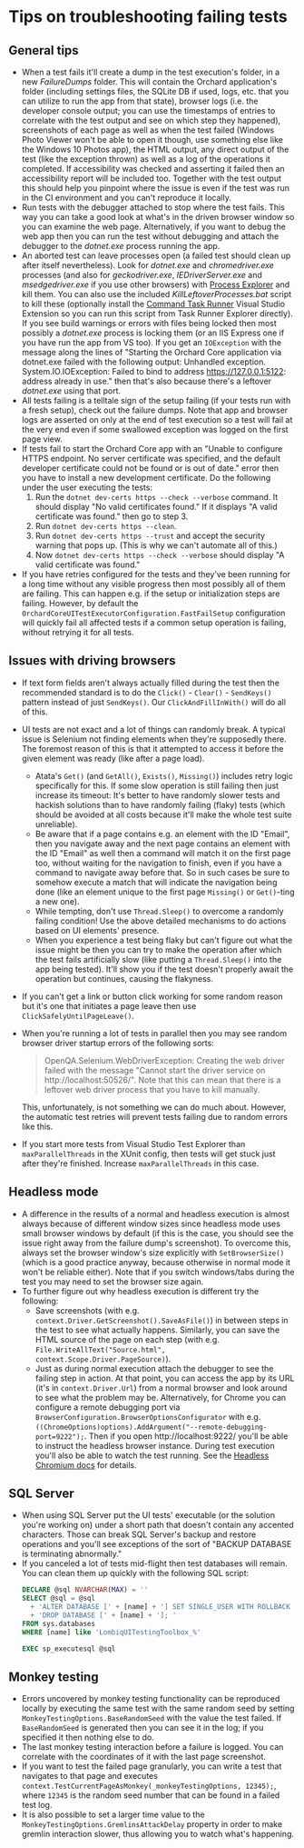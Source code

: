 # Tips on troubleshooting failing tests



## General tips

- When a test fails it'll create a dump in the test execution's folder, in a new *FailureDumps* folder. This will contain the Orchard application's folder (including settings files, the SQLite DB if used, logs, etc. that you can utilize to run the app from that state), browser logs (i.e. the developer console output; you can use the timestamps of entries to correlate with the test output and see on which step they happened), screenshots of each page as well as when the test failed (Windows Photo Viewer won't be able to open it though, use something else like the Windows 10 Photos app), the HTML output, any direct output of the test (like the exception thrown) as well as a log of the operations it completed. If accessibility was checked and asserting it failed then an accessibility report will be included too. Together with the test output this should help you pinpoint where the issue is even if the test was run in the CI environment and you can't reproduce it locally.
- Run tests with the debugger attached to stop where the test fails. This way you can take a good look at what's in the driven browser window so you can examine the web page. Alternatively, if you want to debug the web app then you can run the test without debugging and attach the debugger to the *dotnet.exe* process running the app.
- An aborted test can leave processes open (a failed test should clean up after itself nevertheless). Look for *dotnet.exe* and *chromedriver.exe* processes (and also for *geckodriver.exe*, *IEDriverServer.exe* and *msedgedriver.exe* if you use other browsers) with [Process Explorer](https://docs.microsoft.com/en-us/sysinternals/downloads/process-explorer) and kill them. You can also use the included *KillLeftoverProcesses.bat* script to kill these (optionally install the [Command Task Runner](https://marketplace.visualstudio.com/items?itemName=MadsKristensen.CommandTaskRunner) Visual Studio Extension so you can run this script from Task Runner Explorer directly). If you see build warnings or errors with files being locked then most possibly a *dotnet.exe* process is locking them (or an IIS Express one if you have run the app from VS too). If you get an `IOException` with the message along the lines of "Starting the Orchard Core application via dotnet.exe failed with the following output: Unhandled exception. System.IO.IOException: Failed to bind to address https://127.0.0.1:5122: address already in use." then that's also because there's a leftover *dotnet.exe* using that port.
- All tests failing is a telltale sign of the setup failing (if your tests run with a fresh setup), check out the failure dumps. Note that app and browser logs are asserted on only at the end of test execution so a test will fail at the very end even if some swallowed exception was logged on the first page view.
- If tests fail to start the Orchard Core app with an "Unable to configure HTTPS endpoint. No server certificate was specified, and the default developer certificate could not be found or is out of date." error then you have to install a new development certificate. Do the following under the user executing the tests:
    1. Run the `dotnet dev-certs https --check --verbose` command. It should display "No valid certificates found." If it displays "A valid certificate was found." then go to step 3.
    2. Run `dotnet dev-certs https --clean`.
    3. Run `dotnet dev-certs https --trust` and accept the security warning that pops up. (This is why we can't automate all of this.)
    4. Now `dotnet dev-certs https --check --verbose` should display "A valid certificate was found."
- If you have retries configured for the tests and they've been running for a long time without any visible progress then most possibly all of them are failing. This can happen e.g. if the setup or initialization steps are failing. However, by default the `OrchardCoreUITestExecutorConfiguration.FastFailSetup` configuration will quickly fail all affected tests if a common setup operation is failing, without retrying it for all tests.


## Issues with driving browsers

- If text form fields aren't always actually filled during the test then the recommended standard is to do the `Click()` - `Clear()` - `SendKeys()` pattern instead of just `SendKeys()`. Our `ClickAndFillInWith()` will do all of this.
- UI tests are not exact and a lot of things can randomly break. A typical issue is Selenium not finding elements when they're supposedly there. The foremost reason of this is that it attempted to access it before the given element was ready (like after a page load).
  - Atata's `Get()` (and `GetAll()`, `Exists()`, `Missing()`) includes retry logic specifically for this. If some slow operation is still failing then just increase its timeout: It's better to have randomly slower tests and hackish solutions than to have randomly failing (flaky) tests (which should be avoided at all costs because it'll make the whole test suite unreliable).
  - Be aware that if a page contains e.g. an element with the ID "Email", then you navigate away and the next page contains an element with the ID "Email" as well then a command will match it on the first page too, without waiting for the navigation to finish, even if you have a command to navigate away before that. So in such cases be sure to somehow execute a match that will indicate the navigation being done (like an element unique to the first page `Missing()` or `Get()`-ting a new one).
  - While tempting, don't use `Thread.Sleep()` to overcome a randomly failing condition! Use the above detailed mechanisms to do actions based on UI elements' presence.
  - When you experience a test being flaky but can't figure out what the issue might be then you can try to make the operation after which the test fails artificially slow (like putting a `Thread.Sleep()` into the app being tested). It'll show you if the test doesn't properly await the operation but continues, causing the flakyness.
- If you can't get a link or button click working for some random reason but it's one that initiates a page leave then use `ClickSafelyUntilPageLeave()`.
- When you're running a lot of tests in parallel then you may see random browser driver startup errors of the following sorts: 
  > OpenQA.Selenium.WebDriverException: Creating the web driver failed with the message "Cannot start the driver service on http://localhost:50526/". Note that this can mean that there is a leftover web driver process that you have to kill manually.
  
    This, unfortunately, is not something we can do much about. However, the automatic test retries will prevent tests failing due to random errors like this.
- If you start more tests from Visual Studio Test Explorer than `maxParallelThreads` in the XUnit config, then tests will get stuck just after they're finished. Increase `maxParallelThreads` in this case.


## Headless mode

- A difference in the results of a normal and headless execution is almost always because of different window sizes since headless mode uses small browser windows by default (if this is the case, you should see the issue right away from the failure dump's screenshot). To overcome this, always set the browser window's size explicitly with `SetBrowserSize()` (which is a good practice anyway, because otherwise in normal mode it won't be reliable either). Note that if you switch windows/tabs during the test you may need to set the browser size again. 
- To further figure out why headless execution is different try the following:
  - Save screenshots (with e.g. `context.Driver.GetScreenshot().SaveAsFile()`) in between steps in the test to see what actually happens. Similarly, you can save the HTML source of the page on each step (with e.g. `File.WriteAllText("Source.html", context.Scope.Driver.PageSource)`).
  - Just as during normal execution attach the debugger to see the failing step in action. At that point, you can access the app by its URL (it's in `context.Driver.Url`) from a normal browser and look around to see what the problem may be. Alternatively, for Chrome you can configure a remote debugging port via `BrowserConfiguration.BrowserOptionsConfigurator` with e.g. `((ChromeOptions)options).AddArgument("--remote-debugging-port=9222");`. Then if you open http://localhost:9222/ you'll be able to instruct the headless browser instance. During test execution you'll also be able to watch the test running. See the [Headless Chromium docs](https://chromium.googlesource.com/chromium/src/+/lkgr/headless/README.md) for details.


## SQL Server

- When using SQL Server put the UI tests' executable (or the solution you're working on) under a short path that doesn't contain any accented characters. Those can break SQL Server's backup and restore operations and you'll see exceptions of the sort of "BACKUP DATABASE is terminating abnormally."
- If you canceled a lot of tests mid-flight then test databases will remain. You can clean them up quickly with the following SQL script:
    ```sql
    DECLARE @sql NVARCHAR(MAX) = ''
    SELECT @sql = @sql 
      + 'ALTER DATABASE [' + [name] + '] SET SINGLE_USER WITH ROLLBACK IMMEDIATE; '
      + 'DROP DATABASE [' + [name] + ']; '
    FROM sys.databases 
    WHERE [name] like 'LombiqUITestingToolbox_%'

    EXEC sp_executesql @sql 
    ```


## Monkey testing

- Errors uncovered by monkey testing functionality can be reproduced locally by executing the same test with the same random seed by setting `MonkeyTestingOptions.BaseRandomSeed` with the value the test failed. If `BaseRandomSeed` is generated then you can see it in the log; if you specified it then nothing else to do.
- The last monkey testing interaction before a failure is logged. You can correlate with the coordinates of it with the last page screenshot.
- If you want to test the failed page granularly, you can write a test that navigates to that page and executes `context.TestCurrentPageAsMonkey(_monkeyTestingOptions, 12345);`, where `12345` is the random seed number that can be found in a failed test log.
- It is also possible to set a larger time value to the `MonkeyTestingOptions.GremlinsAttackDelay` property in order to make gremlin interaction slower, thus allowing you to watch what's happening.
